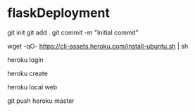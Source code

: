 # flaskDeployment


git init
git add .
git commit -m "Initial commit"


wget -qO- https://cli-assets.heroku.com/install-ubuntu.sh | sh

heroku login

heroku create

heroku local web

git push heroku master

